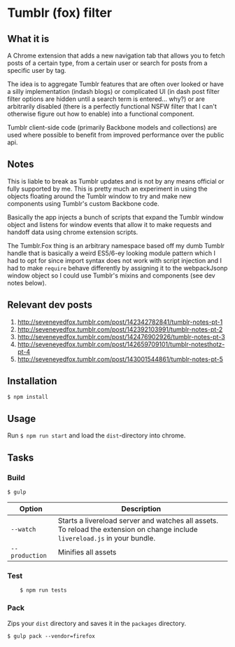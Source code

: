 # Tumblr (fox) filter



## What it is

A Chrome extension that adds a new navigation tab that allows you to fetch posts of a certain type, from a certain user or search for posts from a specific user by tag.

The idea is to aggregate Tumblr features that are often over looked or have a silly implementation (indash blogs) or complicated UI (in dash post filter filter options are hidden until a search term is entered... why?) or are arbitrarily disabled (there is a perfectly functional NSFW filter that I can't otherwise figure out how to enable) into a functional component.

Tumblr client-side code (primarily Backbone models and collections) are used where possible to benefit from improved performance over the public api.

## Notes

This is liable to break as Tumblr updates and is not by any means official or fully supported by me. This is pretty much an experiment in using the objects floating around the Tumblr window to try and make new components using Tumblr's custom Backbone code.

Basically the app injects a bunch of scripts that expand the Tumblr window object and listens for window events that allow it to make requests and handoff data using chrome extension scripts.

The Tumblr.Fox thing is an arbitrary namespace based off my dumb Tumblr handle that is basically a weird ES5/6-ey looking module pattern which I had to opt for since import syntax does not work with script injection and I had to make ```require``` behave differently by assigning it to the webpackJsonp window object so I could use Tumblr's mixins and components (see dev notes below).

## Relevant dev posts

1. http://seveneyedfox.tumblr.com/post/142342782841/tumblr-notes-pt-1
2. http://seveneyedfox.tumblr.com/post/142392103991/tumblr-notes-pt-2
3. http://seveneyedfox.tumblr.com/post/142476902926/tumblr-notes-pt-3
4. http://seveneyedfox.tumblr.com/post/142659709101/tumblr-notesthotz-pt-4
5. http://seveneyedfox.tumblr.com/post/143001544861/tumblr-notes-pt-5


## Installation

	$ npm install

## Usage

Run `$ npm run start` and load the `dist`-directory into chrome.

## Tasks

### Build

	$ gulp


| Option         | Description                                                                                                                                           |
|----------------|-------------------------------------------------------------------------------------------------------------------------------------------------------|
| `--watch`      | Starts a livereload server and watches all assets. <br>To reload the extension on change include `livereload.js` in your bundle.                      |
| `--production` | Minifies all assets                                                                                                                                   |

### Test

		$ npm run tests

### Pack

Zips your `dist` directory and saves it in the `packages` directory.

    $ gulp pack --vendor=firefox
